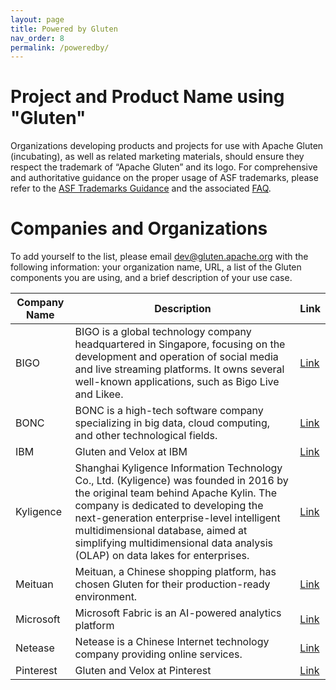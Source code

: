 ```yaml
---
layout: page
title: Powered by Gluten
nav_order: 8
permalink: /poweredby/
---
```


# Project and Product Name using "Gluten"

Organizations developing products and projects for use with Apache Gluten (incubating), as well as related marketing materials, should ensure they respect the trademark of “Apache Gluten” and its logo. For comprehensive and authoritative guidance on the proper usage of ASF trademarks, please refer to the [ASF Trademarks Guidance](https://www.apache.org/foundation/marks/) and the associated [FAQ](https://www.apache.org/foundation/marks/faq/).

# Companies and Organizations

To add yourself to the list, please email dev@gluten.apache.org with the following information: your organization name, URL, a list of the Gluten components you are using, and a brief description of your use case.

| Company Name | Description | Link |
|-------------------|--------------|-----------------|
|BIGO|BIGO is a global technology company headquartered in Singapore, focusing on the development and operation of social media and live streaming platforms. It owns several well-known applications, such as Bigo Live and Likee.|[Link](https://mp.weixin.qq.com/s/8d7CwoGGbrK5_mkIZuf1eg)|
|BONC|BONC is a high-tech software company specializing in big data, cloud computing, and other technological fields.|[Link](https://www.intel.cn/content/www/cn/zh/artificial-intelligence/analytics/bonc-big-data-solutions-optimized-avx512-and-qat.html)|
|IBM| Gluten and Velox at IBM|[Link](https://youtu.be/npoEudB5nPo?si=hToh-acObN3miM1Q)|
|Kyligence|Shanghai Kyligence Information Technology Co., Ltd. (Kyligence) was founded in 2016 by the original team behind Apache Kylin. The company is dedicated to developing the next-generation enterprise-level intelligent multidimensional database, aimed at simplifying multidimensional data analysis (OLAP) on data lakes for enterprises.|[Link](https://cn.kyligence.io/blog/gluten-spark/)|
|Meituan|Meituan, a Chinese shopping platform, has chosen Gluten for their production-ready environment.|[Link](https://mp.weixin.qq.com/s/VvmhQi8YMsm0P5xYoiGEZQ )|
|Microsoft|Microsoft Fabric is an AI-powered analytics platform|[Link](https://learn.microsoft.com/en-us/fabric/data-engineering/native-execution-engine-overview?tabs=sparksql)|
|Netease|Netease is a Chinese Internet technology company providing online services.|[Link](https://medium.com/@KyuubiApache/apache-spark-native-engine-3e1060567ed0)|
|Pinterest| Gluten and Velox at Pinterest |[Link](https://www.youtube.com/watch?v=pQ4bMyXXLss&list=PLJvBe8nQAEsEBSoUY0lRFVZr2_YeHYkUR&index=10&t=3s&ab_channel=VeloxCon)|
